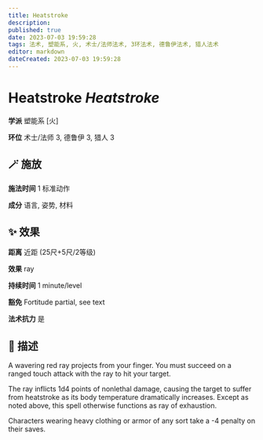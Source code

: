 ```yaml
---
title: Heatstroke
description: 
published: true
date: 2023-07-03 19:59:28
tags: 法术, 塑能系, 火, 术士/法师法术, 3环法术, 德鲁伊法术, 猎人法术
editor: markdown
dateCreated: 2023-07-03 19:59:28
---
```


# **Heatstroke** *Heatstroke*

**学派** 塑能系 \[火\] 

**环位** 术士/法师 3, 德鲁伊 3, 猎人 3

## 🪄 施放

**施法时间** 1 标准动作

**成分** 语言, 姿势, 材料

## ✨ 效果  

**距离** 近距 (25尺+5尺/2等级) 

**效果** ray 

**持续时间** 1 minute/level 

**豁免** Fortitude partial, see text

**法术抗力** 是

## 📖 描述

A wavering red ray projects from your finger. You must succeed on a ranged touch attack with the ray to hit your target.

The ray inflicts 1d4 points of nonlethal damage, causing the target to suffer from heatstroke as its body temperature dramatically increases. Except as noted above, this spell otherwise functions as ray of exhaustion.

Characters wearing heavy clothing or armor of any sort take a -4 penalty on their saves.
    